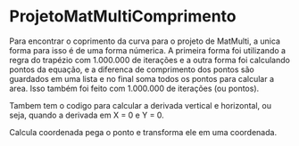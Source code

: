 # ProjetoMatMultiComprimento
Para encontrar o coprimento da curva para o projeto de MatMulti, a unica forma para isso é de uma forma númerica. A primeira forma foi utilizando a regra do trapézio com 1.000.000
de iterações e a outra forma foi calculando pontos da equação, e a diferenca de comprimento dos pontos são guardados em uma lista e no final soma todos os pontos para calcular a
area. Isso também foi feito com 1.000.000 de iterações (ou pontos).

Tambem tem o codigo para calcular a derivada vertical e horizontal, ou seja, quando a derivada em X = 0 e Y = 0.

Calcula coordenada pega o ponto e transforma ele em uma coordenada.
